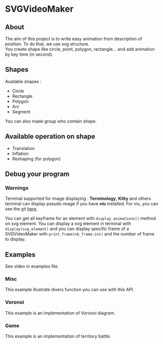 # SVGVideoMaker

## About

The aim of this project is to write easy animation from description of position.
To do that, we use svg structure. <br/>
You create shape like circle, point, polygon, rectangle... and add animation by key time (in second).

## Shapes 

Available shapes :

-   Circle
-   Rectangle
-   Polygon
-   Arc
-   Segment

You can also made group who contain shape.

## Available operation on shape

-   Translation
-   Inflation
-   Reshaping (for polygon)

## Debug your program

### Warnings
Terminal supported for image displaying : **Terminology**, **Kitty** and others terminal can display pseudo image if you have ***viu*** installed. For viu, you can see the git [here](https://github.com/atanunq/viu).

You can get all keyframe for an element with `display_animations()` method on svg element.
You can display a svg element in terminal with `display(svg_element)` and you can display specific frame of a SVGVideoMaker with `print_frame(nb_frame:int)` and the number of frame to display.

## Examples

See video in examples file.

### Misc

This example illustrate divers function you can use with this API.

### Voronoi

This example is an implementation of Voronoi diagram.

### Game

This example is an implementation of territory battle.

 
